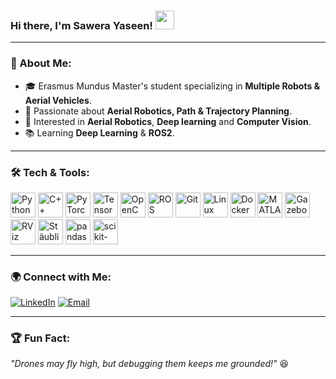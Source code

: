 ### Hi there, I'm Sawera Yaseen! <img src="https://media.giphy.com/media/hvRJCLFzcasrR4ia7z/giphy.gif" width="30px">

---

### 🚀 About Me:
- 🎓 Erasmus Mundus Master's student specializing in **Multiple Robots & Aerial Vehicles**.
- 🤖 Passionate about **Aerial Robotics, Path & Trajectory Planning**.
- 📌 Interested in **Aerial Robotics**, **Deep learning** and **Computer Vision**.
- 📚 Learning **Deep Learning** & **ROS2**.

---

### 🛠️ Tech & Tools:
<p align="left">
  <img src="https://cdn.jsdelivr.net/gh/devicons/devicon/icons/python/python-original.svg" alt="Python" width="40" height="40"/>
  <img src="https://cdn.jsdelivr.net/gh/devicons/devicon/icons/cplusplus/cplusplus-original.svg" alt="C++" width="40" height="40"/>
  <img src="https://cdn.jsdelivr.net/gh/devicons/devicon/icons/pytorch/pytorch-original.svg" alt="PyTorch" width="40" height="40"/>
  <img src="https://cdn.jsdelivr.net/gh/devicons/devicon/icons/tensorflow/tensorflow-original.svg" alt="TensorFlow" width="40" height="40"/>
  <img src="https://cdn.jsdelivr.net/gh/devicons/devicon/icons/opencv/opencv-original.svg" alt="OpenCV" width="40" height="40"/>
  <img src="https://cdn.jsdelivr.net/gh/devicons/devicon/icons/ros/ros-original.svg" alt="ROS" width="40" height="40"/>
  <img src="https://cdn.jsdelivr.net/gh/devicons/devicon/icons/git/git-original.svg" alt="Git" width="40" height="40"/>
  <img src="https://cdn.jsdelivr.net/gh/devicons/devicon/icons/linux/linux-original.svg" alt="Linux" width="40" height="40"/>
  <img src="https://cdn.jsdelivr.net/gh/devicons/devicon/icons/docker/docker-original.svg" alt="Docker" width="40" height="40"/>
  <img src="https://cdn.jsdelivr.net/gh/devicons/devicon/icons/matlab/matlab-original.svg" alt="MATLAB" width="40" height="40"/>
  <img src="https://cdn.jsdelivr.net/gh/devicons/devicon/icons/gazebo/gazebo-original.svg" alt="Gazebo" width="40" height="40"/>
  <img src="https://upload.wikimedia.org/wikipedia/commons/3/3a/RVIZ_Logo.png" alt="RViz" width="40" height="40"/>
  <img src="https://www.staubli.com/pictures/content/marketing/SP7/staubli_logo.png" alt="Stäubli" width="40" height="40"/>
  <img src="https://upload.wikimedia.org/wikipedia/commons/2/22/Pandas_Logo.png" alt="pandas" width="40" height="40"/>
  <img src="https://upload.wikimedia.org/wikipedia/commons/0/05/Scikit-learn_logo.svg" alt="scikit-learn" width="40" height="40"/>

</p>


---

### 🌍 Connect with Me:
[![LinkedIn](https://img.shields.io/badge/LinkedIn-blue?style=for-the-badge&logo=linkedin)](https://www.linkedin.com/in/sawera-yaseen)
[![Email](https://img.shields.io/badge/Email-D14836?style=for-the-badge&logo=gmail&logoColor=white)](mailto:sawera.yaseen@example.com)

---

### 🏆 Fun Fact:
_"Drones may fly high, but debugging them keeps me grounded!"_ 😆


<!---
Sawera-Yaseen-Kalhoro/Sawera-Yaseen-Kalhoro is a ✨ special ✨ repository because its `README.md` (this file) appears on your GitHub profile.
You can click the Preview link to take a look at your changes.
--->
